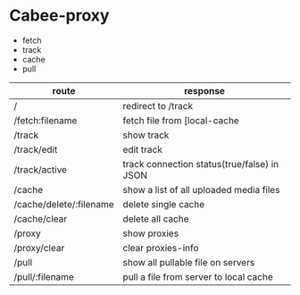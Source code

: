 # Cabee-proxy

+ fetch
+ track
+ cache
+ pull

| route                   | response                                             |
|-------------------------|------------------------------------------------------|
| /                       | redirect to /track                                   |
| /fetch:filename         | fetch file from [local-cache | remote-cache | server |
| /track                  | show track                                           |
| /track/edit             | edit track                                           |
| /track/active           | track connection status(true/false) in JSON          |
| /cache                  | show a list of all uploaded media files              |
| /cache/delete/:filename | delete single cache                                  |
| /cache/clear            | delete all cache                                     |
| /proxy                  | show proxies                                         |
| /proxy/clear            | clear proxies-info                                   |
| /pull                   | show all pullable file on servers                    |
| /pull/:filename         | pull a file from server to local cache               |